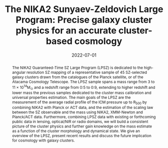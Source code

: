 ---
title: "The NIKA2 Sunyaev-Zeldovich Large Program: Precise galaxy cluster physics for an accurate cluster-based cosmology"
collection: "publications"
category: "co_procs"
permalink: /publications/2022EPJWC25700038P
link: https://ui.adsabs.harvard.edu/abs/2022EPJWC.25700038P/abstract
date: 2022-07-01
venue: "mm Universe @ NIKA2 - Observing the mm Universe with the NIKA2 Camera"
citation: "Bing, L., Adam, R., Ade, P., et al. (2022), mm Universe @ NIKA2 - Observing the mm Universe with the NIKA2 Camera, 257, 00006."
abstract: "The NIKA2 Guaranteed-Time SZ Large Program (LPSZ) is dedicated to the high-angular resolution SZ mapping of a representative sample of 45 SZ-selected galaxy clusters drawn from the catalogues of the Planck satellite, or of the Atacama Cosmology Telescope. The LPSZ sample spans a mass range from 3 to 11 × 10<SUP>14</SUP>M<SUB>⊙</SUB> and a redshift range from 0:5 to 0:9, extending to higher redshift and lower mass the previous samples dedicated to the cluster mass calibration and universal properties estimation. The main goals of the LPSZ are the measurement of the average radial profile of the ICM pressure up to R<SUB>500</SUB> by combining NIKA2 with Planck or ACT data, and the estimation of the scaling law between the SZ observable and the mass using NIKA2, XMM-Newton and Planck/ACT data. Furthermore, combining LPSZ data with existing or forthcoming public data in lensing, optical/NIR or radio domains, we will build a consistent picture of the cluster physics and further gain knowledge on the mass estimate as a function of the cluster morphology and dynamical state. We give an overview of the LPSZ, present recent results and discuss the future implication for cosmology with galaxy clusters."
---